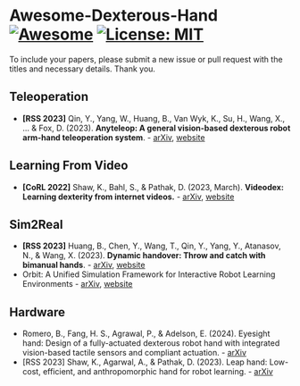 # Awesome-Dexterous-Hand [![Awesome](https://awesome.re/badge-flat.svg)](https://awesome.re) [![License: MIT](https://img.shields.io/badge/License-MIT-green.svg)](https://opensource.org/licenses/MIT)

To include your papers, please submit a new issue or pull request with the titles and necessary details. Thank you.

## Teleoperation

* **[RSS 2023]** Qin, Y., Yang, W., Huang, B., Van Wyk, K., Su, H., Wang, X., ... & Fox, D. (2023). **Anyteleop: A general vision-based dexterous robot arm-hand teleoperation system**. - [arXiv](https://arxiv.org/abs/2307.04577), [website](https://yzqin.github.io/anyteleop/)

## Learning From Video

* **[CoRL 2022]** Shaw, K., Bahl, S., & Pathak, D. (2023, March). **Videodex: Learning dexterity from internet videos.** - [arXiv](https://arxiv.org/abs/2212.04498), [website](https://video-dex.github.io)

## Sim2Real

* **[RSS 2023]** Huang, B., Chen, Y., Wang, T., Qin, Y., Yang, Y., Atanasov, N., & Wang, X. (2023). **Dynamic handover: Throw and catch with bimanual hands**. - [arXiv](https://arxiv.org/pdf/2309.05655), [website](https://binghao-huang.github.io/dynamic_handover/)
* Orbit: A Unified Simulation Framework for Interactive Robot Learning Environments - [arXiv](https://arxiv.org/abs/2301.04195), [website](https://isaac-orbit.github.io/)

## Hardware

* Romero, B., Fang, H. S., Agrawal, P., & Adelson, E. (2024). Eyesight hand: Design of a fully-actuated dexterous robot hand with integrated vision-based tactile sensors and compliant actuation. - [arXiv]()
* [RSS 2023] Shaw, K., Agarwal, A., & Pathak, D. (2023). Leap hand: Low-cost, efficient, and anthropomorphic hand for robot learning. - [arXiv](https://arxiv.org/pdf/2309.06440)
